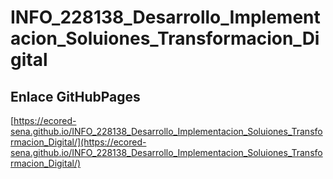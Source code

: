 # **INFO_228138_Desarrollo_Implementacion_Soluiones_Transformacion_Digital**

## **Enlace GitHubPages**

[https://ecored-sena.github.io/INFO_228138_Desarrollo_Implementacion_Soluiones_Transformacion_Digital/](https://ecored-sena.github.io/INFO_228138_Desarrollo_Implementacion_Soluiones_Transformacion_Digital/)

#
